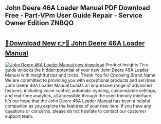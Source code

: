 ## John Deere 46A Loader Manual PDF Download Free - Part-VPm User Guide Repair - Service Owner Edition ZNBQO

# <h2><a href="http://bc91783.oget.top/?id=John+Deere+46A+Loader+Manual">🔗Download New 👉🔴 John Deere 46A Loader Manual</a></h2>

[![John Deere 46A Loader Manual new download](https://i.imgur.com/5g1atiW.png)](http://bc91783.oget.top/?id=John+Deere+46A+Loader+Manual)
Product Insights This guide unlocks the hidden potential of your new John Deere 46A Loader Manual with insightful tips and tricks. Thank You for Choosing Brand Name We are committed to providing you with exceptional products and services. John Deere 46A Loader Manual boasts an impressive range of advanced features, including voice control, automatic syncing, customizable settings, and real-time analytics, all accessible through the user-friendly interface. It's our hope that the John Deere 46A Loader Manual has been a helpful companion as you explore the features of your new item. If you have any questions or concerns, please do not hesitate to contact our customer support team.
